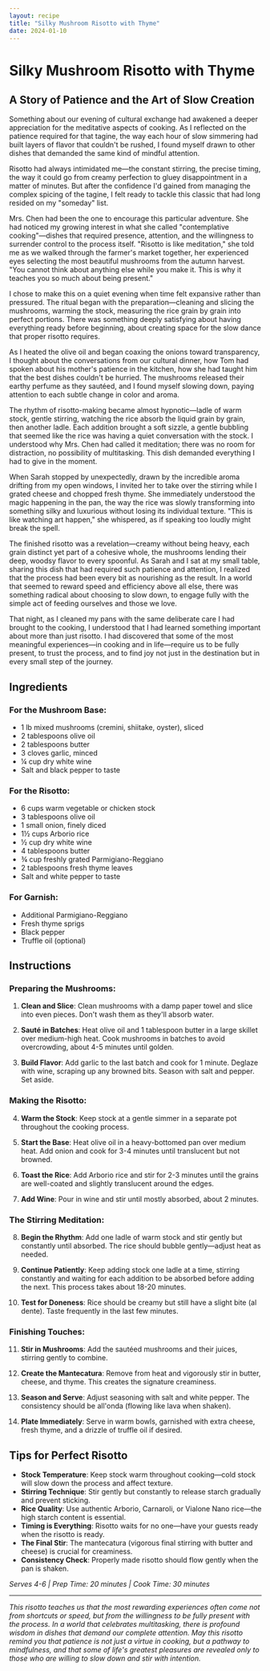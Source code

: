 ```yaml
---
layout: recipe
title: "Silky Mushroom Risotto with Thyme"
date: 2024-01-10
---
```


# Silky Mushroom Risotto with Thyme

## A Story of Patience and the Art of Slow Creation

Something about our evening of cultural exchange had awakened a deeper appreciation for the meditative aspects of cooking. As I reflected on the patience required for that tagine, the way each hour of slow simmering had built layers of flavor that couldn't be rushed, I found myself drawn to other dishes that demanded the same kind of mindful attention.

Risotto had always intimidated me—the constant stirring, the precise timing, the way it could go from creamy perfection to gluey disappointment in a matter of minutes. But after the confidence I'd gained from managing the complex spicing of the tagine, I felt ready to tackle this classic that had long resided on my "someday" list.

Mrs. Chen had been the one to encourage this particular adventure. She had noticed my growing interest in what she called "contemplative cooking"—dishes that required presence, attention, and the willingness to surrender control to the process itself. "Risotto is like meditation," she told me as we walked through the farmer's market together, her experienced eyes selecting the most beautiful mushrooms from the autumn harvest. "You cannot think about anything else while you make it. This is why it teaches you so much about being present."

I chose to make this on a quiet evening when time felt expansive rather than pressured. The ritual began with the preparation—cleaning and slicing the mushrooms, warming the stock, measuring the rice grain by grain into perfect portions. There was something deeply satisfying about having everything ready before beginning, about creating space for the slow dance that proper risotto requires.

As I heated the olive oil and began coaxing the onions toward transparency, I thought about the conversations from our cultural dinner, how Tom had spoken about his mother's patience in the kitchen, how she had taught him that the best dishes couldn't be hurried. The mushrooms released their earthy perfume as they sautéed, and I found myself slowing down, paying attention to each subtle change in color and aroma.

The rhythm of risotto-making became almost hypnotic—ladle of warm stock, gentle stirring, watching the rice absorb the liquid grain by grain, then another ladle. Each addition brought a soft sizzle, a gentle bubbling that seemed like the rice was having a quiet conversation with the stock. I understood why Mrs. Chen had called it meditation; there was no room for distraction, no possibility of multitasking. This dish demanded everything I had to give in the moment.

When Sarah stopped by unexpectedly, drawn by the incredible aroma drifting from my open windows, I invited her to take over the stirring while I grated cheese and chopped fresh thyme. She immediately understood the magic happening in the pan, the way the rice was slowly transforming into something silky and luxurious without losing its individual texture. "This is like watching art happen," she whispered, as if speaking too loudly might break the spell.

The finished risotto was a revelation—creamy without being heavy, each grain distinct yet part of a cohesive whole, the mushrooms lending their deep, woodsy flavor to every spoonful. As Sarah and I sat at my small table, sharing this dish that had required such patience and attention, I realized that the process had been every bit as nourishing as the result. In a world that seemed to reward speed and efficiency above all else, there was something radical about choosing to slow down, to engage fully with the simple act of feeding ourselves and those we love.

That night, as I cleaned my pans with the same deliberate care I had brought to the cooking, I understood that I had learned something important about more than just risotto. I had discovered that some of the most meaningful experiences—in cooking and in life—require us to be fully present, to trust the process, and to find joy not just in the destination but in every small step of the journey.

## Ingredients

### For the Mushroom Base:
- 1 lb mixed mushrooms (cremini, shiitake, oyster), sliced
- 2 tablespoons olive oil
- 2 tablespoons butter
- 3 cloves garlic, minced
- ¼ cup dry white wine
- Salt and black pepper to taste

### For the Risotto:
- 6 cups warm vegetable or chicken stock
- 3 tablespoons olive oil
- 1 small onion, finely diced
- 1½ cups Arborio rice
- ½ cup dry white wine
- 4 tablespoons butter
- ¾ cup freshly grated Parmigiano-Reggiano
- 2 tablespoons fresh thyme leaves
- Salt and white pepper to taste

### For Garnish:
- Additional Parmigiano-Reggiano
- Fresh thyme sprigs
- Black pepper
- Truffle oil (optional)

## Instructions

### Preparing the Mushrooms:
1. **Clean and Slice**: Clean mushrooms with a damp paper towel and slice into even pieces. Don't wash them as they'll absorb water.

2. **Sauté in Batches**: Heat olive oil and 1 tablespoon butter in a large skillet over medium-high heat. Cook mushrooms in batches to avoid overcrowding, about 4-5 minutes until golden.

3. **Build Flavor**: Add garlic to the last batch and cook for 1 minute. Deglaze with wine, scraping up any browned bits. Season with salt and pepper. Set aside.

### Making the Risotto:
4. **Warm the Stock**: Keep stock at a gentle simmer in a separate pot throughout the cooking process.

5. **Start the Base**: Heat olive oil in a heavy-bottomed pan over medium heat. Add onion and cook for 3-4 minutes until translucent but not browned.

6. **Toast the Rice**: Add Arborio rice and stir for 2-3 minutes until the grains are well-coated and slightly translucent around the edges.

7. **Add Wine**: Pour in wine and stir until mostly absorbed, about 2 minutes.

### The Stirring Meditation:
8. **Begin the Rhythm**: Add one ladle of warm stock and stir gently but constantly until absorbed. The rice should bubble gently—adjust heat as needed.

9. **Continue Patiently**: Keep adding stock one ladle at a time, stirring constantly and waiting for each addition to be absorbed before adding the next. This process takes about 18-20 minutes.

10. **Test for Doneness**: Rice should be creamy but still have a slight bite (al dente). Taste frequently in the last few minutes.

### Finishing Touches:
11. **Stir in Mushrooms**: Add the sautéed mushrooms and their juices, stirring gently to combine.

12. **Create the Mantecatura**: Remove from heat and vigorously stir in butter, cheese, and thyme. This creates the signature creaminess.

13. **Season and Serve**: Adjust seasoning with salt and white pepper. The consistency should be all'onda (flowing like lava when shaken).

14. **Plate Immediately**: Serve in warm bowls, garnished with extra cheese, fresh thyme, and a drizzle of truffle oil if desired.

## Tips for Perfect Risotto

- **Stock Temperature**: Keep stock warm throughout cooking—cold stock will slow down the process and affect texture.
- **Stirring Technique**: Stir gently but constantly to release starch gradually and prevent sticking.
- **Rice Quality**: Use authentic Arborio, Carnaroli, or Vialone Nano rice—the high starch content is essential.
- **Timing is Everything**: Risotto waits for no one—have your guests ready when the risotto is ready.
- **The Final Stir**: The mantecatura (vigorous final stirring with butter and cheese) is crucial for creaminess.
- **Consistency Check**: Properly made risotto should flow gently when the pan is shaken.

*Serves 4-6 | Prep Time: 20 minutes | Cook Time: 30 minutes*

---

*This risotto teaches us that the most rewarding experiences often come not from shortcuts or speed, but from the willingness to be fully present with the process. In a world that celebrates multitasking, there is profound wisdom in dishes that demand our complete attention. May this risotto remind you that patience is not just a virtue in cooking, but a pathway to mindfulness, and that some of life's greatest pleasures are revealed only to those who are willing to slow down and stir with intention.*